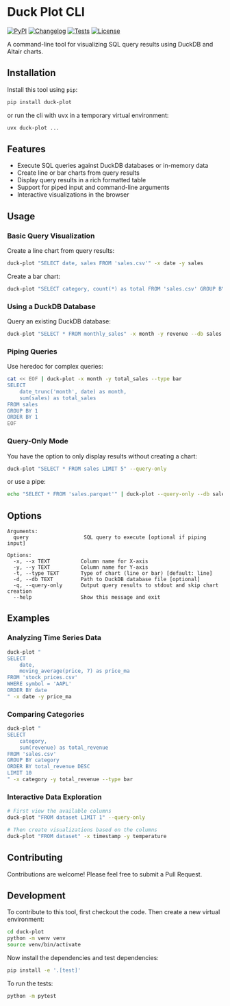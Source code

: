 # Duck Plot CLI

[![PyPI](https://img.shields.io/pypi/v/duck-plot.svg)](https://pypi.org/project/duck-plot/)
[![Changelog](https://img.shields.io/github/v/release/lvg77/duck-plot?include_prereleases&label=changelog)](https://github.com/lvg77/duck-plot/releases)
[![Tests](https://github.com/lvg77/duck-plot/actions/workflows/test.yml/badge.svg)](https://github.com/lvg77/duck-plot/actions/workflows/test.yml)
[![License](https://img.shields.io/badge/license-Apache%202.0-blue.svg)](https://github.com/lvg77/duck-plot/blob/master/LICENSE)

A command-line tool for visualizing SQL query results using DuckDB and Altair charts.

## Installation

Install this tool using `pip`:
```bash
pip install duck-plot
```
or run the cli with uvx in a temporary virtual environment:
```bash
uvx duck-plot ...
```

## Features

- Execute SQL queries against DuckDB databases or in-memory data
- Create line or bar charts from query results
- Display query results in a rich formatted table
- Support for piped input and command-line arguments
- Interactive visualizations in the browser

## Usage

### Basic Query Visualization

Create a line chart from query results:
```bash
duck-plot "SELECT date, sales FROM 'sales.csv'" -x date -y sales
```

Create a bar chart:
```bash
duck-plot "SELECT category, count(*) as total FROM 'sales.csv' GROUP BY 1" -x category -y total --type bar
```

### Using a DuckDB Database

Query an existing DuckDB database:
```bash
duck-plot "SELECT * FROM monthly_sales" -x month -y revenue --db sales.duckdb
```

### Piping Queries

Use heredoc for complex queries:
```bash
cat << EOF | duck-plot -x month -y total_sales --type bar
SELECT 
    date_trunc('month', date) as month,
    sum(sales) as total_sales 
FROM sales 
GROUP BY 1 
ORDER BY 1
EOF
```

### Query-Only Mode

You have the option to only display results without creating a chart:
```bash
duck-plot "SELECT * FROM sales LIMIT 5" --query-only
```

or use a pipe:
```bash
echo "SELECT * FROM 'sales.parquet'" | duck-plot --query-only --db sales.duckdb
```

## Options

```
Arguments:
  query                  SQL query to execute [optional if piping input]

Options:
  -x, --x TEXT          Column name for X-axis
  -y, --y TEXT          Column name for Y-axis
  -t, --type TEXT       Type of chart (line or bar) [default: line]
  -d, --db TEXT         Path to DuckDB database file [optional]
  -q, --query-only      Output query results to stdout and skip chart creation
  --help                Show this message and exit
```

## Examples

### Analyzing Time Series Data

```bash
duck-plot "
SELECT 
    date,
    moving_average(price, 7) as price_ma
FROM 'stock_prices.csv'
WHERE symbol = 'AAPL'
ORDER BY date
" -x date -y price_ma
```

### Comparing Categories

```bash
duck-plot "
SELECT 
    category,
    sum(revenue) as total_revenue
FROM 'sales.csv'
GROUP BY category
ORDER BY total_revenue DESC
LIMIT 10
" -x category -y total_revenue --type bar
```

### Interactive Data Exploration

```bash
# First view the available columns
duck-plot "FROM dataset LIMIT 1" --query-only

# Then create visualizations based on the columns
duck-plot "FROM dataset" -x timestamp -y temperature
```

## Contributing

Contributions are welcome! Please feel free to submit a Pull Request.
## Development

To contribute to this tool, first checkout the code. Then create a new virtual environment:
```bash
cd duck-plot
python -m venv venv
source venv/bin/activate
```
Now install the dependencies and test dependencies:
```bash
pip install -e '.[test]'
```
To run the tests:
```bash
python -m pytest
```
